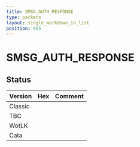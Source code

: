 ```yaml
---
title: SMSG_AUTH_RESPONSE
type: packets
layout: single_markdown_in_list
position: 495
---
```


# SMSG_AUTH_RESPONSE

## Status

Version | Hex | Comment
---------- | ---------- | ---------- 
Classic |  |  
TBC |  |  
WotLK |  |  
Cata |  |  
